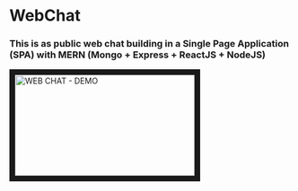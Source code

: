 # WebChat

### This is as public web chat building in a Single Page Application (SPA) with MERN (Mongo + Express + ReactJS + NodeJS)

<a href="https://www.youtube.com/watch?v=J9WXVeIIHhg&feature=youtu.be
" target="_blank"><img src="http://img.youtube.com/vi/J9WXVeIIHhg/0.jpg" 
alt="WEB CHAT - DEMO" width="320" height="180" border="10" /></a>
